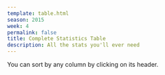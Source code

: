 ```yaml
---
template: table.html
season: 2015
week: 4
permalink: false
title: Complete Statistics Table
description: All the stats you'll ever need
---
```


You can sort by any column by clicking on its header.

